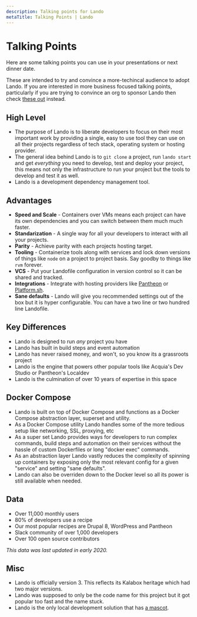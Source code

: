 ```yaml
---
description: Talking points for Lando
metaTitle: Talking Points | Lando
---
```


# Talking Points

Here are some talking points you can use in your presentations or next dinner date.

These are intended to try and convince a more-techincal audience to adopt Lando. If you are interested in more business focused talking points, particularly if you are trying to convince an org to sponsor Lando then check [these out](upseller-intro) instead.

## High Level

* The purpose of Lando is to liberate developers to focus on their most important work by providing a single, easy to use tool they can use on all their projects regardless of tech stack, operating system or hosting provider.
* The general idea behind Lando is to `git clone` a project, run `lando start` and get _everything_ you need to develop, test and deploy your project, this means not only the infrastructure to run your project but the tools to develop and test it as well.
* Lando is a development dependency management tool.

## Advantages

* **Speed and Scale** - Containers over VMs means each project can have its own dependencies and you can switch between them much much faster.
* **Standarization** - A single way for all your developers to interact with all your projects.
* **Parity** - Achieve parity with each projects hosting target.
* **Tooling** - Containerize tools along with services and lock down versions of things like `node` on a project to project basis. Say goodby to things like `rvm` forever.
* **VCS** - Put your Landofile configuration in version control so it can be shared and tracked.
* **Integrations** - Integrate with hosting providers like [Pantheon](https://pantheon.io) or [Platform.sh](https://platform.sh).
* **Sane defaults** - Lando will give you recommended settings out of the box but it is hyper configurable. You can have a two line or two hundred line Landofile.

## Key Differences

* Lando is designed to run _any_ project you have
* Lando has built in build steps and event automation
* Lando has never raised money, and won't, so you know its a grassroots project
* Lando is the engine that powers other popular tools like Acquia's Dev Studio or Pantheon's Localdev
* Lando is the culmination of over 10 years of expertise in this space

## Docker Compose

* Lando is built on top of Docker Compose and functions as a Docker Compose abstraction layer, superset and utility.
* As a Docker Compose utility Lando handles some of the more tedious setup like networking, SSL, proxying, etc
* As a super set Lando provides ways for developers to run complex commands, build steps and automation on their services without the hassle of custom Dockerfiles or long "docker exec" commands.
* As an abstraction layer Lando vastly reduces the complexity of spinning up containers by exposing only the most relevant config for a given "service" and setting "sane defaults".
* Lando can also be overriden down to the Docker level so all its power is still available when needed.

## Data

* Over 11,000 monthly users
* 80% of developers use a recipe
* Our most popular recipes are Drupal 8, WordPress and Pantheon
* Slack community of over 1,000 developers
* Over 100 open source contributors

_This data was last updated in early 2020._

## Misc

* Lando is officially version 3. This reflects its Kalabox heritage which had two major versions.
* Lando was supposed to only be the code name for this project but it got popular too fast and the name stuck.
* Lando is the only local development solution that has [a mascot](https://www.youtube.com/watch?v=dQw4w9WgXcQ).
